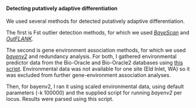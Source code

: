 #### Detecting putatively adaptive differentiation

We used several methods for detected putatively adaptive differentiation.

The first is Fst outlier detection methods, for which we used [*BayeScan*](http://cmpg.unibe.ch/software/BayeScan/) and [*OutFLANK*](http://rstudio-pubs-static.s3.amazonaws.com/305384_9aee1c1046394fb9bd8e449453d72847.html).

The second is gene environment association methods, for which we used [*bayenv2*](https://gcbias.org/bayenv/) and redundancy analysis. For both, I gathered environmental predictor data from the Bio-Oracle and Bio-Oracle2 databases using [this script](https://github.com/nclowell/SeaCukes/blob/master/4_detecting_adaptive_differentiation/access_biooracle_for_env_predictors.R). Environmental data was not available for one site (Eld Inlet, WA) so it was excluded from further gene-environment association analyses. 

Then, for bayenv2, I ran it using scaled environmental data, using default parameters (-k 100000) and the supplied script for running *bayenv2* per locus. Results were parsed using this script.
